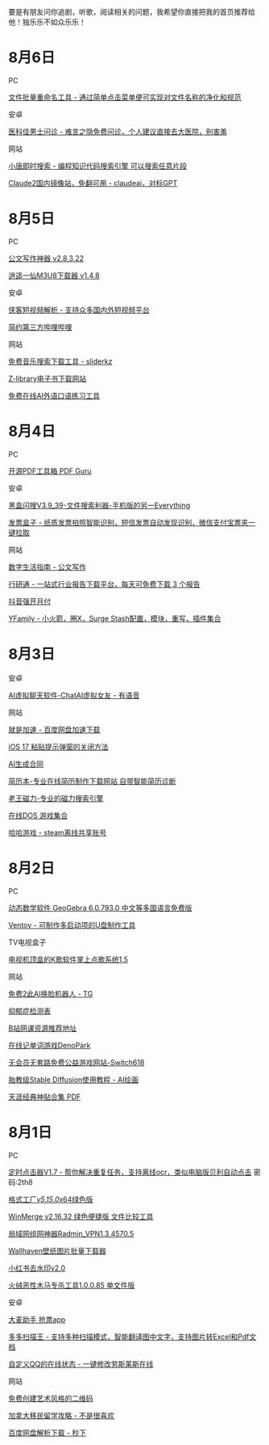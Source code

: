 要是有朋友问你追剧，听歌，阅读相关的问题，我希望你直接把我的首页推荐给他！独乐乐不如众乐乐！

# 8月6日

PC

[文件批量重命名工具 - 通过简单点击菜单便可实现对文件名称的净化和规范](https://aming.lanzouj.com/it46L14la6wf)

安卓

[医科佳男士问诊 - 难言之隐免费问诊，个人建议直接去大医院，别害羞](https://aming.lanzouj.com/iERGz14la6oh)

网站

[小唐即时搜索 - 编程知识代码搜索引擎 可以搜索任意片段](http://www.tanglib.com/)

[Claude2国内镜像站，免翻可用 - claudeai，对标GPT](https://www.claudeai.ai/)

# 8月5日

PC

[公文写作神器 v2.8.3.22](https://aming.lanzouj.com/b05ht0nvg)

[逍遥一仙M3U8下载器 v1.4.8](https://aming.lanzouj.com/i3QK514h2l9a)

安卓

[侠客短视频解析 - 支持众多国内外短视频平台](https://aming.lanzouj.com/irVoY14h2y6f)

[简约第三方哔哩哔哩](https://github.com/lucinhu/bili_you)

网站

[免费音乐搜索下载工具 - sliderkz](https://slider.kz/)

[Z-library电子书下载网站](https://zbook.eu.org/)

[免费在线AI外语口语练习工具](https://www.prettypolly.app/app)

# 8月4日

PC

[开源PDF工具箱 PDF Guru](https://aming.lanzouj.com/iqXwr14c6phg)

安卓

[黑盒闪搜V3.9_39-文件搜索利器-手机版的另一Everything](https://aming.lanzouj.com/i84gG14c6kba)

[发票盒子 - 纸质发票拍照智能识别，短信发票自动发现识别，微信支付宝票夹一键拉取](https://aming.lanzouj.com/ipvWt14c6kze)

网站

[数字生活指南 - 公文写作](https://www.guidebook.top/gwxz)

[行研通 - 一站式行业报告下载平台，每天可免费下载 3 个报告](https://smartchoose.vip/)

[抖音强开月付](https://pic.rmb.bdstatic.com/bjh/user/7c09dab3ed63aafe2491c3a03a9ec929.png)

[YFamily - 小火箭，圈X，Surge Stash配置，模块，重写，插件集合](https://yfamily.vercel.app/)

# 8月3日

安卓

[AI虚拟聊天软件-ChatAI虚拟女友 - 有语音](https://aming.lanzouj.com/iOYoW148hppg)

网站

[就是加速 - 百度网盘加速下载](https://greasyfork.org/zh-CN/scripts/463707-就是加速-百度网盘无限速批量下载-支持文件夹下载)

[iOS 17 粘贴提示弹窗的关闭方法](https://jiejingku.net/13723.html)

[AI生成合同](https://contract.yoo-ai.com/)

[简历本-专业在线简历制作下载网站 自带智能简历诊断](https://www.jianliben.com/)

[老王磁力-专业的磁力搜索引擎](https://laowangdzh.top/)

[在线DOS 游戏集合](https://dos.lol/)

[哈哈游戏 - steam离线共享账号](https://ttgame.app/zh/)

# 8月2日

PC

[动态数学软件 GeoGebra 6.0.793.0 中文等多国语言免费版](https://www.geogebra.org/)

[Ventoy - 可制作多启动项的U盘制作工具](https://aming.lanzouj.com/ijPI61458hef)

TV电视盒子

[电视机顶盒的K歌软件掌上点歌系统1.5](https://aming.lanzouj.com/i22xh1458qaf)

网站

[免费2此AI换脸机器人 - TG](https://t.me/nbai_face_bot)

[抑郁症检测表](http://www.ntneuro.org/scale/scl90.asp)

[B站网课资源推荐地址](https://gitmind.cn/app/docs/mpa0m9v0)

[在线记单词游戏DenoPark](https://denopark.com/)

[无会员无套路免费公益游戏网站-Switch618](https://www.switch618.com/)

[胎教级Stable Diffusion使用教程 - AI绘画](https://mp.weixin.qq.com/s/NR1lvG4zzffcIZFjCDo4gA)

[天涯经典神贴合集 PDF](https://alist.ipfsscan.io/天涯经典神贴合集)

# 8月1日

PC

[定时点击器V1.7 - 帮你解决重复任务，支持离线ocr，类似电脑版贝利自动点击](https://520xzs.lanzouk.com/b012n7kwb) 密码:2th8

[格式工厂*v5.15.0*x64绿色版](https://aming.lanzouj.com/ihCVD1415wmb)

[WinMerge v2.16.32 绿色便捷版 文件比较工具](https://aming.lanzouj.com/is2RY1415tab)

[局域网组网神器Radmin_VPN1.3.4570.5](https://www.radmin-lan.cn/)

[Wallhaven壁纸图片批量下载器](https://aming.lanzouj.com/ioFu41415ubi)

[小红书去水印v2.0](https://aming.lanzouj.com/ileOQ1415tcd)

[火绒恶性木马专杀工具1.0.0.85 单文件版](https://aming.lanzouj.com/iKJ6v1415qsb)

安卓

[大麦助手 抢票app](https://aming.lanzouj.com/iFssX1415ibg)

[多多扫描王 - 支持多种扫描模式，智能翻译图中文字，支持图片转Excel和Pdf文档](https://aming.lanzouj.com/i8WF91415ivg)

[自定义QQ的在线状态  - 一键修改劳斯莱斯在线](https://aming.lanzouj.com/iO6Xs1415imh)

网站

[免费创建艺术风格的二维码](https://quickqr.art/?lang=zh-CN)

[加拿大移民留学攻略 - 不是很喜欢](https://gd7dcarg0g.feishu.cn/docx/Wxkcds3Lzow8Z1x3M0EcJS1GnPX)

[百度网盘解析下载 - 秒下](http://bdwp2.ysk521.cn/)